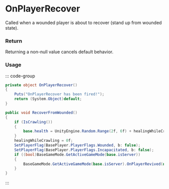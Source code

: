 <Badge type="danger" text="Carbon Compatible"/><Badge type="warning" text="Oxide Compatible"/>
# OnPlayerRecover
Called when a wounded player is about to recover (stand up from wounded state).
### Return
Returning a non-null value cancels default behavior.

### Usage
::: code-group
```csharp [Example]
private object OnPlayerRecover()
{
	Puts("OnPlayerRecover has been fired!");
	return (System.Object)default;
}
```
```csharp [Source — Assembly-CSharp @ BasePlayer]
public void RecoverFromWounded()
{
	if (IsCrawling())
	{
		base.health = UnityEngine.Random.Range(2f, 6f) + healingWhileCrawling;
	}
	healingWhileCrawling = 0f;
	SetPlayerFlag(BasePlayer.PlayerFlags.Wounded, b: false);
	SetPlayerFlag(BasePlayer.PlayerFlags.Incapacitated, b: false);
	if ((bool)BaseGameMode.GetActiveGameMode(base.isServer))
	{
		BaseGameMode.GetActiveGameMode(base.isServer).OnPlayerRevived(null, this);
	}
}

```
:::

